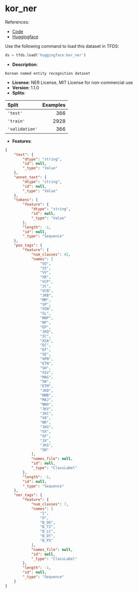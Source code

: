 # kor_ner

References:

*   [Code](https://github.com/huggingface/datasets/blob/master/datasets/kor_ner)
*   [Huggingface](https://huggingface.co/datasets/kor_ner)



Use the following command to load this dataset in TFDS:

```python
ds = tfds.load('huggingface:kor_ner')
```

*   **Description**:

```
Korean named entity recognition dataset
```

*   **License**: NER License, MIT License for non-commercial use
*   **Version**: 1.1.0
*   **Splits**:

Split  | Examples
:----- | -------:
`'test'` | 366
`'train'` | 2928
`'validation'` | 366

*   **Features**:

```json
{
    "text": {
        "dtype": "string",
        "id": null,
        "_type": "Value"
    },
    "annot_text": {
        "dtype": "string",
        "id": null,
        "_type": "Value"
    },
    "tokens": {
        "feature": {
            "dtype": "string",
            "id": null,
            "_type": "Value"
        },
        "length": -1,
        "id": null,
        "_type": "Sequence"
    },
    "pos_tags": {
        "feature": {
            "num_classes": 42,
            "names": [
                "SO",
                "SS",
                "VV",
                "XR",
                "VCP",
                "JC",
                "VCN",
                "JKB",
                "MM",
                "SP",
                "XSN",
                "SL",
                "NNP",
                "NP",
                "EP",
                "JKQ",
                "IC",
                "XSA",
                "EC",
                "EF",
                "SE",
                "XPN",
                "ETN",
                "SH",
                "XSV",
                "MAG",
                "SW",
                "ETM",
                "JKO",
                "NNB",
                "MAJ",
                "NNG",
                "JKV",
                "JKC",
                "VA",
                "NR",
                "JKG",
                "VX",
                "SF",
                "JX",
                "JKS",
                "SN"
            ],
            "names_file": null,
            "id": null,
            "_type": "ClassLabel"
        },
        "length": -1,
        "id": null,
        "_type": "Sequence"
    },
    "ner_tags": {
        "feature": {
            "num_classes": 7,
            "names": [
                "I",
                "O",
                "B_OG",
                "B_TI",
                "B_LC",
                "B_DT",
                "B_PS"
            ],
            "names_file": null,
            "id": null,
            "_type": "ClassLabel"
        },
        "length": -1,
        "id": null,
        "_type": "Sequence"
    }
}
```


